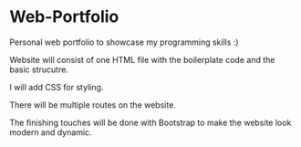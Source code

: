 # Web-Portfolio
Personal web portfolio to showcase my programming skills :)


Website will consist of one HTML file with the boilerplate code and the basic strucutre.


I will add CSS for styling.

There will be multiple routes on the website.

The finishing touches will be done with Bootstrap to make the website look modern and dynamic.
